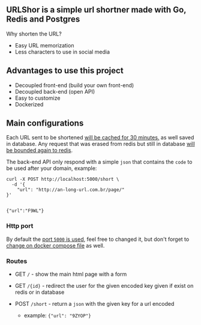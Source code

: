 ## URLShor is a simple url shortner made with Go, Redis and Postgres

Why shorten the URL?

- Easy URL memorization
- Less characters to use in social media

## Advantages to use this project

- Decoupled front-end (build your own front-end)
- Decoupled back-end (open API)
- Easy to customize
- Dockerized

## Main configurations

Each URL sent to be shortened [will be cached for 30 minutes.](https://github.com/rafa-acioly/urlshor/blob/master/redis/redis.go#L29)
as well saved in database. Any request that was erased from redis but still in database [will be bounded again to redis](https://github.com/rafa-acioly/urlshor/blob/master/urlshor.go#L99).

The back-end API only respond with a simple `json` that contains the `code` to be used after your domain, example:
```
curl -X POST http://localhost:5000/short \
  -d '{
	"url": "http://an-long-url.com.br/page/"
}'


{"url":"F9WL"}
```

### Http port

By default the [port `5000` is used](https://github.com/rafa-acioly/urlshor/blob/master/urlshor.go#L25), feel free to changed it, but don't forget to [change on docker compose file](https://github.com/rafa-acioly/urlshor/blob/master/docker-compose.yml#L11) as well.

### Routes
- GET `/` - show the main html page with a form

- GET `/{id}` - redirect the user for the given encoded key given if exist on redis or in database

- POST `/short` - return a `json` with the given key for a url encoded
    - example: `{"url": "9ZYOP"}`